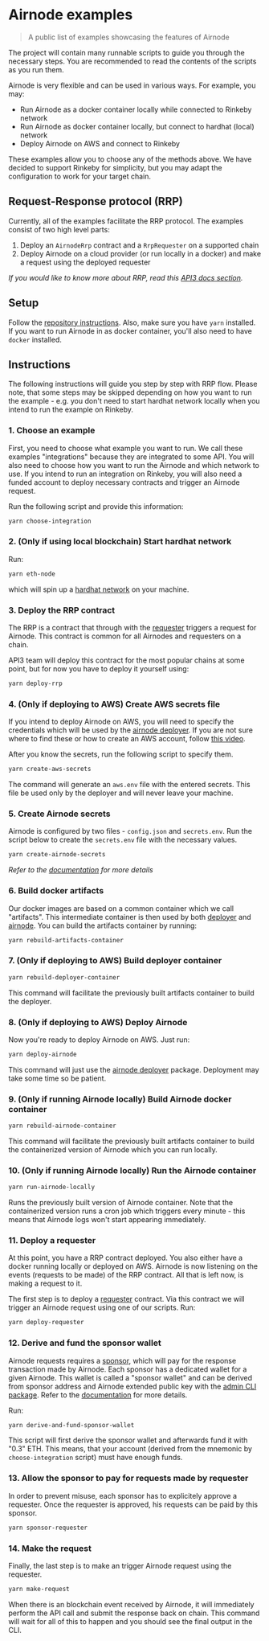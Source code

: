 # Airnode examples

> A public list of examples showcasing the features of Airnode

The project will contain many runnable scripts to guide you through the necessary steps. You are recommended to read the
contents of the scripts as you run them.

Airnode is very flexible and can be used in various ways. For example, you may:
- Run Airnode as a docker container locally while connected to Rinkeby network
- Run Airnode as docker container locally, but connect to hardhat (local) network
- Deploy Airnode on AWS and connect to Rinkeby

These examples allow you to choose any of the methods above. We have decided to support Rinkeby for simplicity, but you
may adapt the configuration to work for your target chain.

## Request-Response protocol (RRP)

Currently, all of the examples facilitate the RRP protocol. The examples consist of two high level parts:
1. Deploy an `AirnodeRrp` contract and a `RrpRequester` on a supported chain
2. Deploy Airnode on a cloud provider (or run locally in a docker) and make a request using the deployed requester

_If you would like to know more about RRP, read this [API3 docs section](https://docs.api3.org/airnode/next/concepts/)._

## Setup

Follow the [repository instructions](https://github.com/api3dao/airnode#instructions).
Also, make sure you have `yarn` installed.
If you want to run Airnode in as docker container, you'll also need to have `docker` installed.

## Instructions

The following instructions will guide you step by step with RRP flow. Please note, that some steps may be skipped
depending on how you want to run the example - e.g. you don't need to start hardhat network locally when you intend to
run the example on Rinkeby.

### 1. Choose an example

First, you need to choose what example you want to run. We call these examples "integrations" because they are
integrated to some API. You will also need to choose how you want to run the Airnode and which network to use. If you intend to run an integration on Rinkeby, you will also need a funded account to deploy necessary contracts and trigger an Airnode request.

Run the following script and provide this information:
```sh
yarn choose-integration
```

### 2. (Only if using local blockchain) Start hardhat network

Run:
```sh
yarn eth-node
```

which will spin up a [hardhat network](https://hardhat.org/hardhat-network/) on your machine.

### 3. Deploy the RRP contract

The RRP is a contract that through with the [requester](link) triggers a request for Airnode. This contract is common for all Airnodes and requesters on a chain.

API3 team will deploy this contract for the most popular chains at some point, but for now you have to deploy it yourself using:

```sh
yarn deploy-rrp
```

### 4. (Only if deploying to AWS) Create AWS secrets file

If you intend to deploy Airnode on AWS, you will need to specify the credentials which will be used by the [airnode
deployer](link). If you are not sure where to find these or how to create an AWS account, follow [this
video](https://www.youtube.com/watch?v=KngM5bfpttA).

After you know the secrets, run the following script to specify them.

```sh
yarn create-aws-secrets
```

The command will generate an `aws.env` file with the entered secrets. This file be used only by the deployer and will
never leave your machine.

### 5. Create Airnode secrets

Airnode is configured by two files - `config.json` and `secrets.env`. Run the script below to create the `secrets.env` file with the necessary values.

```sh
yarn create-airnode-secrets
```

_Refer to the [documentation](https://docs.api3.org/airnode/next/grp-providers/guides/build-an-airnode/configuring-airnode.html) for more details_

### 6. Build docker artifacts

Our docker images are based on a common container which we call "artifacts". This intermediate container is then used by
both [deployer](https://github.com/api3dao/airnode/tree/master/packages/deployer) and
[airnode](https://github.com/api3dao/airnode/tree/master/packages/node). You can build the artifacts container by running:

```sh
yarn rebuild-artifacts-container
```

### 7. (Only if deploying to AWS) Build deployer container

```sh
yarn rebuild-deployer-container
```

This command will facilitate the previously built artifacts container to build the deployer.

### 8. (Only if deploying to AWS) Deploy Airnode

Now you're ready to deploy Airnode on AWS. Just run:

```sh
yarn deploy-airnode
```

This command will just use the [airnode deployer](https://github.com/api3dao/airnode/tree/master/packages/deployer) package. Deployment may take some time so be patient.

### 9. (Only if running Airnode locally) Build Airnode docker container

```sh
yarn rebuild-airnode-container
```

This command will facilitate the previously built artifacts container to build the containerized version of Airnode
which you can run locally.

### 10. (Only if running Airnode locally) Run the Airnode container

```sh
yarn run-airnode-locally
```

Runs the previously built version of Airnode container. Note that the containerized version runs a cron job which
triggers every minute - this means that Airnode logs won't start appearing immediately.

### 11. Deploy a requester

At this point, you have a RRP contract deployed. You also either have a docker running locally or deployed on AWS.
Airnode is now listening on the events (requests to be made) of the RRP contract. All that is left now, is making a
request to it. 

The first step is to deploy a [requester](link) contract. Via this contract we will trigger an Airnode request using one
of our scripts. Run:

```sh
yarn deploy-requester
```

### 12. Derive and fund the sponsor wallet

Airnode requests requires a [sponsor](link), which will pay for the response transaction made by Airnode. Each sponsor
has a dedicated wallet for a given Airnode. This wallet is called a "sponsor wallet" and can be derived from sponsor
address and Airnode extended public key with the [admin CLI package](link). Refer to the
[documentation](https://docs.api3.org/airnode/next/grp-developers/requesters-sponsors.html#how-to-derive-a-sponsor-wallet)
for more details.

Run:
```sh
yarn derive-and-fund-sponsor-wallet
```

This script will first derive the sponsor wallet and afterwards fund it with "0.3" ETH. This means, that
your account (derived from the mnemonic by `choose-integration` script) must have enough funds.

### 13. Allow the sponsor to pay for requests made by requester

In order to prevent misuse, each sponsor has to explicitely approve a requester. Once the requester is approved, his
requests can be paid by this sponsor. 

```sh
yarn sponsor-requester
```

### 14. Make the request

Finally, the last step is to make an trigger Airnode request using the requester.

```sh
yarn make-request
```

When there is an blockchain event received by Airnode, it will immediately perform the API call and submit the response
back on chain. This command will wait for all of this to happen and you should see the final output in the CLI.
